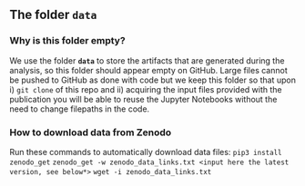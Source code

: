 ## The folder `data`

### Why is this folder empty?

We use the folder **`data`** to store the artifacts that are generated during the analysis, so this folder should appear empty on GitHub. Large files cannot be pushed to GitHub as done with code but we keep this folder so that upon i) `git clone` of this repo and ii) acquiring the input files provided with the publication you will be able to reuse the Jupyter Notebooks without the need to change filepaths in the code.

### How to download data from Zenodo

Run these commands to automatically download data files:
`pip3 install zenodo_get`
`zenodo_get -w zenodo_data_links.txt <input here the latest version, see below*>`
`wget -i zenodo_data_links.txt`